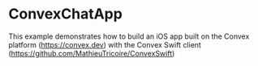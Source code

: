# ConvexChatApp

This example demonstrates how to build an iOS app built on the Convex platform (https://convex.dev) with the Convex Swift client (https://github.com/MathieuTricoire/ConvexSwift)
